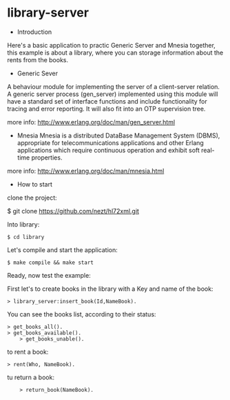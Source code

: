 library-server
==============

* Introduction

Here's a basic application to practic Generic Server and  Mnesia together,
this example is about a library, where  you can storage information about
the rents from the books.

* Generic Sever 

A behaviour module for implementing the server of a client-server relation. 
A generic server process (gen_server) implemented using this module will 
have a standard set of interface functions and include functionality for 
tracing and error reporting. It will also fit into an OTP supervision tree. 

more info: http://www.erlang.org/doc/man/gen_server.html

* Mnesia
Mnesia is a distributed DataBase Management System (DBMS), appropriate for 
telecommunications applications and other Erlang applications which require 
continuous operation and exhibit soft real-time properties.

more info: http://www.erlang.org/doc/man/mnesia.html

* How to start

clone the project:

  $ git clone https://github.com/nezt/hl72xml.git

Into library:

	$ cd library

Let's compile and start the application:

	$ make compile && make start

Ready, now test the example:


First let's to create books in the library with a Key and name of the book:

	> library_server:insert_book(Id,NameBook).
  

You can see the books list, according to their status:
                                               
	> get_books_all().
	> get_books_available().
        > get_books_unable().

to rent a book:

	> rent(Who, NameBook).

tu return a book:
	
        > return_book(NameBook). 
			